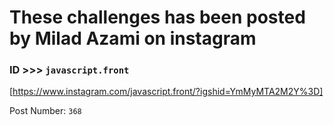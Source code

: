 # These challenges has been posted by Milad Azami on instagram

### ID >>> `javascript.front`
[https://www.instagram.com/javascript.front/?igshid=YmMyMTA2M2Y%3D]

Post Number: `368`